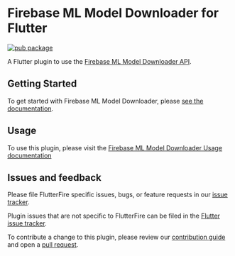 # Firebase ML Model Downloader for Flutter
[![pub package](https://img.shields.io/pub/v/firebase_ml_model_downloader.svg)](https://pub.dev/packages/firebase_ml_model_downloader)

A Flutter plugin to use the [Firebase ML Model Downloader API](https://firebase.google.com/docs/ml/).

## Getting Started

To get started with Firebase ML Model Downloader, please [see the documentation](https://firebase.google.com/docs/ml/flutter/use-custom-models).

## Usage

To use this plugin, please visit the [Firebase ML Model Downloader Usage documentation](https://firebase.google.com/docs/ml/flutter/use-custom-models)

## Issues and feedback

Please file FlutterFire specific issues, bugs, or feature requests in our [issue tracker](https://github.com/firebase/flutterfire/issues/new).

Plugin issues that are not specific to FlutterFire can be filed in the [Flutter issue tracker](https://github.com/flutter/flutter/issues/new).

To contribute a change to this plugin,
please review our [contribution guide](https://github.com/firebase/flutterfire/blob/master/CONTRIBUTING.md)
and open a [pull request](https://github.com/firebase/flutterfire/pulls).

